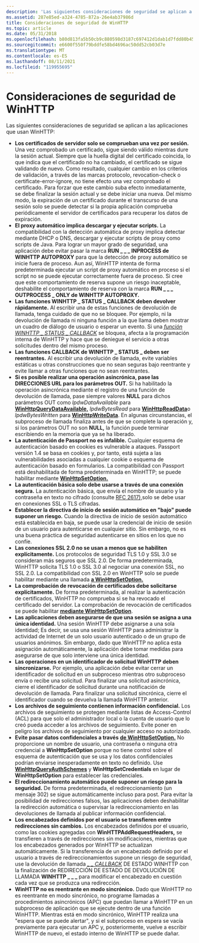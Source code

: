 ```yaml
---
description: 'Las siguientes consideraciones de seguridad se aplican a las aplicaciones que usan WinHTTP: Los certificados de servidor solo se comprueban una vez por sesión.'
ms.assetid: 287e85ed-a324-4785-872a-26e4ab37986d
title: Consideraciones de seguridad de WinHTTP
ms.topic: article
ms.date: 05/31/2018
ms.openlocfilehash: b80d813fa5b50cb9c880598d3187c697412d1dab1d7fdd80b4507d17d03eff6a
ms.sourcegitcommit: e6600f550f79bddfe58bd4696ac50dd52cb03d7e
ms.translationtype: MT
ms.contentlocale: es-ES
ms.lasthandoff: 08/11/2021
ms.locfileid: "119955695"
---
```

# <a name="winhttp-security-considerations"></a>Consideraciones de seguridad de WinHTTP

Las siguientes consideraciones de seguridad se aplican a las aplicaciones que usan WinHTTP:

-   **Los certificados de servidor solo se comprueban una vez por sesión.** Una vez comprobado un certificado, sigue siendo válido mientras dure la sesión actual. Siempre que la huella digital del certificado coincida, lo que indica que el certificado no ha cambiado, el certificado se sigue validando de nuevo. Como resultado, cualquier cambio en los criterios de validación, a través de las marcas protocolo, revocation-check o certificate-error-ignore, no tiene efecto una vez comprobado el certificado. Para forzar que este cambio suba efecto inmediatamente, se debe finalizar la sesión actual y se debe iniciar una nueva. Del mismo modo, la expiración de un certificado durante el transcurso de una sesión solo se puede detectar si la propia aplicación comprueba periódicamente el servidor de certificados para recuperar los datos de expiración.
-   **El proxy automático implica descargar y ejecutar scripts.** La compatibilidad con la detección automática de proxy implica detectar mediante DHCP o DNS, descargar y ejecutar scripts de proxy como scripts de Java. Para lograr un mayor grado de seguridad, una aplicación debe evitar pasar la marca **RUN \_ \_ \_ INPROCESS de WINHTTP AUTOPROXY** para que la detección de proxy automático se inicie fuera de proceso. Aun así, WinHTTP intenta de forma predeterminada ejecutar un script de proxy automático en proceso si el script no se puede ejecutar correctamente fuera de proceso. Si cree que este comportamiento de reserva supone un riesgo inaceptable, deshabilite el comportamiento de reserva con la marca **RUN \_ \_ \_ OUTPROCESS \_ ONLY de WINHTTP AUTOPROXY.**
-   **Las funciones WINHTTP \_ STATUS \_ CALLBACK deben devolver rápidamente.** Al escribir una de estas funciones de devolución de llamada, tenga cuidado de que no se bloquee. Por ejemplo, ni la devolución de llamada ni ninguna función a la que llama deben mostrar un cuadro de diálogo de usuario o esperar un evento. Si una [*función WINHTTP \_ STATUS \_ CALLBACK*](/windows/win32/api/winhttp/nc-winhttp-winhttp_status_callback) se bloquea, afecta a la programación interna de WinHTTP y hace que se deniegue el servicio a otras solicitudes dentro del mismo proceso.
-   **Las funciones CALLBACK de WINHTTP \_ STATUS \_ deben ser reentrantes.** Al escribir una devolución de llamada, evite variables estáticas u otras construcciones que no sean seguras bajo reentrante y evite llamar a otras funciones que no sean reentrantes.
-   **Si es posible realizar una operación asincrónica, pase las DIRECCIONES URL para los parámetros OUT.** Si ha habilitado la operación asincrónica mediante el registro de una función de devolución de llamada, pase siempre valores **NULL** para dichos parámetros OUT como *lpdwDataAvailable* para [**WinHttpQueryDataAvailable,**](/windows/desktop/api/Winhttp/nf-winhttp-winhttpquerydataavailable) *lpdwBytesRead* para [**WinHttpReadData**](/windows/desktop/api/Winhttp/nf-winhttp-winhttpreaddata)o *lpdwBytesWritten* para [**WinHttpWriteData**](/windows/desktop/api/Winhttp/nf-winhttp-winhttpwritedata). En algunas circunstancias, el subproceso de llamada finaliza antes de que se complete la operación y, si los parámetros OUT no son **NULL,** la función puede terminar escribiendo en la memoria que ya se ha liberado.
-   **La autenticación de Passport no es infalible.** Cualquier esquema de autenticación basado en cookies es vulnerable a ataques. Passport versión 1.4 se basa en cookies y, por tanto, está sujeta a las vulnerabilidades asociadas a cualquier cookie o esquema de autenticación basado en formularios. La compatibilidad con Passport está deshabilitada de forma predeterminada en WinHTTP; se puede habilitar mediante [**WinHttpSetOption.**](/windows/desktop/api/Winhttp/nf-winhttp-winhttpsetoption)
-   **La autenticación básica solo debe usarse a través de una conexión segura.** La autenticación básica, que envía el nombre de usuario y la contraseña en texto no cifrado (consulte [RFC 2617),](https://www.ietf.org/rfc/rfc2617.txt)solo se debe usar en conexiones SSL o TLS cifradas.
-   **Establecer la directiva de inicio de sesión automático en "bajo" puede suponer un riesgo.** Cuando la directiva de inicio de sesión automático está establecida en baja, se puede usar la credencial de inicio de sesión de un usuario para autenticarse en cualquier sitio. Sin embargo, no es una buena práctica de seguridad autenticarse en sitios en los que no confíe.
-   **Las conexiones SSL 2.0 no se usan a menos que se habiliten explícitamente.** Los protocolos de seguridad TLS 1.0 y SSL 3.0 se consideran más seguros que SSL 2.0. De forma predeterminada, WinHTTP solicita TLS 1.0 o SSL 3.0 al negociar una conexión SSL, no SSL 2.0. La compatibilidad con SSL 2.0 en WinHTTP solo se puede habilitar mediante una llamada [**a WinHttpSetOption.**](/windows/desktop/api/Winhttp/nf-winhttp-winhttpsetoption)
-   **La comprobación de revocación de certificados debe solicitarse explícitamente.** De forma predeterminada, al realizar la autenticación de certificados, WinHTTP no comprueba si se ha revocado el certificado del servidor. La comprobación de revocación de certificados se puede habilitar [**mediante WinHttpSetOption**](/windows/desktop/api/Winhttp/nf-winhttp-winhttpsetoption).
-   **Las aplicaciones deben asegurarse de que una sesión se asigna a una única identidad.** Una sesión WinHTTP debe asignarse a una sola identidad; Es decir, se usa una sesión WinHTTP para administrar la actividad de Internet de un solo usuario autenticado o de un grupo de usuarios anónimos. Sin embargo, dado que WinHTTP no aplica esta asignación automáticamente, la aplicación debe tomar medidas para asegurarse de que solo interviene una única identidad.
-   **Las operaciones en un identificador de solicitud WinHTTP deben sincronizarse.** Por ejemplo, una aplicación debe evitar cerrar un identificador de solicitud en un subproceso mientras otro subproceso envía o recibe una solicitud. Para finalizar una solicitud asincrónica, cierre el identificador de solicitud durante una notificación de devolución de llamada. Para finalizar una solicitud sincrónica, cierre el identificador cuando se devuelva la llamada WinHTTP anterior.
-   **Los archivos de seguimiento contienen información confidencial.** Los archivos de seguimiento se protegen mediante listas de Access-Control (ACL) para que solo el administrador local o la cuenta de usuario que lo creó pueda acceder a los archivos de seguimiento. Evite poner en peligro los archivos de seguimiento por cualquier acceso no autorizado.
-   **Evite pasar datos confidenciales a través** [**de WinHttpSetOption.**](/windows/desktop/api/Winhttp/nf-winhttp-winhttpsetoption) No proporcione un nombre de usuario, una contraseña o ninguna otra credencial a **WinHttpSetOption** porque no tiene control sobre el esquema de autenticación que se usa y los datos confidenciales podrían enviarse inesperadamente en texto no definido. Use [**WinHttpQueryAuthSchemes**](/windows/desktop/api/Winhttp/nf-winhttp-winhttpqueryauthschemes) y **WinHttpSetCredentials** en lugar de **WinHttpSetOption** para establecer las credenciales.
-   **El redireccionamiento automático puede suponer un riesgo para la seguridad.** De forma predeterminada, el redireccionamiento (un mensaje 302) se sigue automáticamente incluso para post. Para evitar la posibilidad de redirecciones falsos, las aplicaciones deben deshabilitar la redirección automática o supervisar la redireccionamiento en las devoluciones de llamada al publicar información confidencial.
-   **Los encabezados definidos por el usuario se transfieren entre redirecciones sin cambios.** Los encabezados definidos por el usuario, como las cookies agregadas con **WinHTTPAddRequestHeaders,** se transfieren a través de redirecciones sin modificaciones, mientras que los encabezados generados por WinHTTP se actualizan automáticamente. Si la transferencia de un encabezado definido por el usuario a través de redireccionamientos supone un riesgo de seguridad, use la devolución de llamada [*\_ \_ CALLBACK*](/windows/win32/api/winhttp/nc-winhttp-winhttp_status_callback) DE ESTADO WINHTTP con la finalización de REDIRECCIÓN DE ESTADO DE DEVOLUCIÓN DE LLAMADA **WINHTTP \_ \_ \_** para modificar el encabezado en cuestión cada vez que se produzca una redirección.
-   **WinHTTP no es reentrante en modo sincrónico.** Dado que WinHTTP no es reentrante en modo sincrónico, no programe llamadas a procedimientos asincrónicos (APC) que puedan llamar a WinHTTP en un subproceso de aplicación que se ejecute dentro de una función WinHTTP. Mientras está en modo sincrónico, WinHTTP realiza una "espera que se puede alertar", y si el subproceso en espera se vacía previamente para ejecutar un APC y, posteriormente, vuelve a escribir WinHTTP de nuevo, el estado interno de WinHTTP se puede dañar.

 

 
